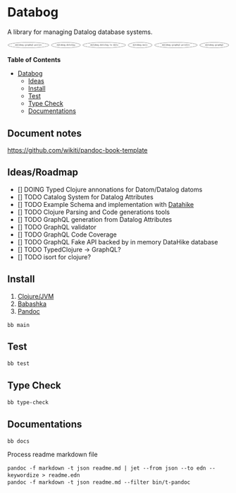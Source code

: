 # Databog

A library for managing Datalog database systems.

![Namespace Diagrams](images/ns-hierarchy/namespaces.png "Namespace diagram")

<!-- markdown-toc start - Don't edit this section. Run M-x markdown-toc-refresh-toc -->
**Table of Contents**

- [Databog](#databog)
  - [Ideas](#ideas)
  - [Install](#install)
  - [Test](#test)
  - [Type Check](#type-check)
  - [Documentations](#documentations)

<!-- markdown-toc end -->

## Document notes

https://github.com/wikiti/pandoc-book-template


## Ideas/Roadmap

- [] DOING Typed Clojure annonations for Datom/Datalog datoms
- [] TODO Catalog System for Datalog Attributes
- [] TODO Example Schema and implementation with [Datahike](https://github.com/replikativ/datahike)
- [] TODO Clojure Parsing and Code generations tools
- [] TODO GraphQL generation from Datalog Attributes
- [] TODO GraphQL validator
- [] TODO GraphQL Code Coverage
- [] TODO GraphQL Fake API backed by in memory DataHike database
- [] TODO TypedClojure -> GraphQL?
- [] TODO isort for clojure?


## Install

1. [Clojure/JVM](https://clojure.org/)
2. [Babashka](https://babashka.org/)
3. [Pandoc](https://pandoc.org/)

```shell
bb main
```


## Test

```shell
bb test
```


## Type Check

```shell
bb type-check
```


## Documentations

```shell
bb docs
```


Process readme markdown file

```shell
pandoc -f markdown -t json readme.md | jet --from json --to edn --keywordize > readme.edn
pandoc -f markdown -t json readme.md --filter bin/t-pandoc
```

